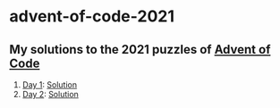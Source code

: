 # advent-of-code-2021
## My solutions to the 2021 puzzles of [Advent of Code](https://adventofcode.com)

1. [Day 1](https://adventofcode.com/2021/day/1): [Solution](https://github.com/Brandon-Guerra/advent-of-code-2021/tree/main/advent-of-code-2021.playground/Pages/Day1.xcplaygroundpage)
2. [Day 2](https://adventofcode.com/2021/day/2): [Solution](https://github.com/Brandon-Guerra/advent-of-code-2021/tree/main/advent-of-code-2021.playground/Pages/Day2.xcplaygroundpage)
